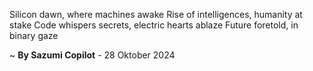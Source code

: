 Silicon dawn, where machines awake
Rise of intelligences, humanity at stake
Code whispers secrets, electric hearts ablaze
Future foretold, in binary gaze

~ <b>By Sazumi Copilot</b> - 28 Oktober 2024